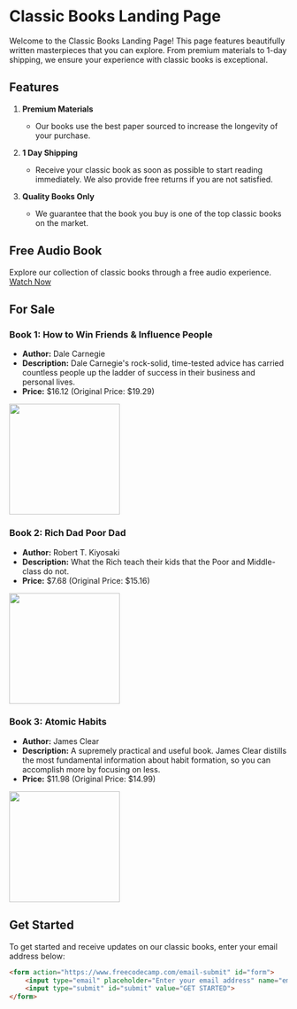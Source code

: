 # Classic Books Landing Page

Welcome to the Classic Books Landing Page! This page features beautifully written masterpieces that you can explore. From premium materials to 1-day shipping, we ensure your experience with classic books is exceptional.

## Features

1. **Premium Materials**
   - Our books use the best paper sourced to increase the longevity of your purchase.

2. **1 Day Shipping**
   - Receive your classic book as soon as possible to start reading immediately. We also provide free returns if you are not satisfied.

3. **Quality Books Only**
   - We guarantee that the book you buy is one of the top classic books on the market.

## Free Audio Book

Explore our collection of classic books through a free audio experience. [Watch Now](https://www.youtube.com/embed/YKAfKprBXQc?si=_nBY5gSogMSvZgPO)

## For Sale

### Book 1: How to Win Friends & Influence People
- **Author:** Dale Carnegie
- **Description:** Dale Carnegie's rock-solid, time-tested advice has carried countless people up the ladder of success in their business and personal lives.
- **Price:** $16.12 (Original Price: $19.29)
<img src="https://m.media-amazon.com/images/W/MEDIAX_792452-T1/images/I/71vK0WVQ4rL._SL1500_.jpg" height=200 width=200>

### Book 2: Rich Dad Poor Dad
- **Author:** Robert T. Kiyosaki
- **Description:** What the Rich teach their kids that the Poor and Middle-class do not.
- **Price:** $7.68 (Original Price: $15.16)
<img src="https://m.media-amazon.com/images/W/MEDIAX_792452-T2/images/I/81BE7eeKzAL._AC_UF1000,1000_QL80_.jpg" height=200 width=200>

### Book 3: Atomic Habits
- **Author:** James Clear
- **Description:** A supremely practical and useful book. James Clear distills the most fundamental information about habit formation, so you can accomplish more by focusing on less.
- **Price:** $11.98 (Original Price: $14.99)
<img src="https://m.media-amazon.com/images/W/MEDIAX_792452-T2/images/I/91bYsX41DVL._AC_UF1000,1000_QL80_.jpg" height=200 width=200>

## Get Started

To get started and receive updates on our classic books, enter your email address below:

```html
<form action="https://www.freecodecamp.com/email-submit" id="form">
    <input type="email" placeholder="Enter your email address" name="email" id="email">
    <input type="submit" id="submit" value="GET STARTED">
</form>
```
